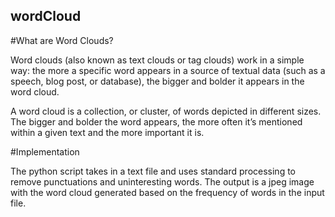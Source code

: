 ## wordCloud

#What are Word Clouds?

Word clouds (also known as text clouds or tag clouds) work in a simple way: the more a specific word appears in a source of textual data 
(such as a speech, blog post, or database), the bigger and bolder it appears in the word cloud.

A word cloud is a collection, or cluster, of words depicted in different sizes. The bigger and bolder the word appears, the more often it’s 
mentioned within a given text and the more important it is.


#Implementation 

The python script takes in a text file and uses standard processing to remove punctuations and uninteresting words. The output is a jpeg image with the word cloud
generated based on the frequency of words in the input file.
